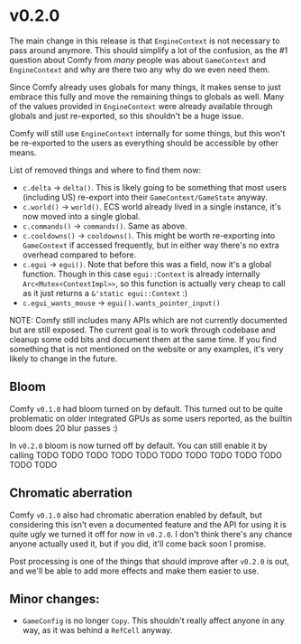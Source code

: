 # v0.2.0

The main change in this release is that `EngineContext` is not necessary to
pass around anymore. This should simplify a lot of the confusion, as the #1
question about Comfy from _many_ people was about `GameContext` and
`EngineContext` and why are there two any why do we even need them.

Since Comfy already uses globals for many things, it makes sense to just
embrace this fully and move the remaining things to globals as well. Many
of the values provided in `EngineContext` were already available through
globals and just re-exported, so this shouldn't be a huge issue.

Comfy will still use `EngineContext` internally for some things, but this
won't be re-exported to the users as everything should be accessible by
other means.

List of removed things and where to find them now:

- `c.delta` -> `delta()`. This is likely going to be something that most users
  (including US) re-export into their `GameContext/GameState` anyway.
- `c.world()` -> `world()`. ECS world already lived in a single instance, it's
  now moved into a single global.
- `c.commands()` -> `commands()`. Same as above.
- `c.cooldowns()` -> `cooldowns()`. This might be worth re-exporting into
  `GameContext` if accessed frequently, but in either way there's no extra
  overhead compared to before.
- `c.egui` -> `egui()`. Note that before this was a field, now it's a
  global function. Though in this case `egui::Context` is already
  internally `Arc<Mutex<ContextImpl>>`, so this function is actually very
  cheap to call as it just returns a `&'static egui::Context` :)
- `c.egui_wants_mouse` -> `egui().wants_pointer_input()`

NOTE: Comfy still includes many APIs which are not currently documented but are
still exposed. The current goal is to work through codebase and cleanup some
odd bits and document them at the same time. If you find something that is not
mentioned on the website or any examples, it's very likely to change in the
future.

## Bloom

Comfy `v0.1.0` had bloom turned on by default. This turned out to be quite
problematic on older integrated GPUs as some users reported, as the builtin
bloom does 20 blur passes :)

In `v0.2.0` bloom is now turned off by default. You can still enable it by calling
TODO
TODO
TODO
TODO
TODO
TODO
TODO
TODO
TODO
TODO
TODO
TODO

## Chromatic aberration

Comfy `v0.1.0` also had chromatic aberration enabled by default, but
considering this isn't even a documented feature and the API for using it is
quite ugly we turned it off for now in `v0.2.0`. I don't think there's any
chance anyone actually used it, but if you did, it'll come back soon I promise.

Post processing is one of the things that should improve after `v0.2.0` is out,
and we'll be able to add more effects and make them easier to use.

## Minor changes:

- `GameConfig` is no longer `Copy`. This shouldn't really affect anyone in
  any way, as it was behind a `RefCell` anyway.
